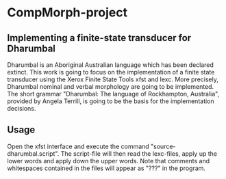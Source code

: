 # CompMorph-project

## Implementing a finite-state transducer for Dharumbal
Dharumbal is an Aboriginal Australian language which has been declared extinct. This work is going to focus on the implementation of a finite state transducer using the Xerox Finite State Tools xfst and lexc. More precisely, Dharumbal nominal and verbal morphology are going to be implemented. The short grammar "Dharumbal: The language of Rockhampton, Australia", provided by Angela Terrill, is going to be the basis for the implementation decisions.

## Usage
Open the xfst interface and execute the command "source-dharumbal.script". The script-file will then read the lexc-files, apply up the lower words and apply down the upper words. Note that comments and whitespaces contained in the files will appear as "???" in the program.
